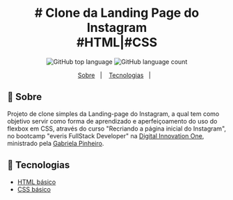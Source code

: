 <h1 align="center">
  <br># Clone da Landing Page do Instagram<br/>
  #HTML|#CSS
</h1>

<p align="center">
  <img alt="GitHub top language" src="https://img.shields.io/github/languages/top/ErickNathan/ProjectHappy-NLW3?style=flat-square">
  <img alt="GitHub language count" src="https://img.shields.io/github/languages/count/ErickNathan/ProjectHappy-NLW3?style=flat-square">
</p>

<p align="center">
  <a href="#bookmark-sobre">Sobre</a>&nbsp;&nbsp;&nbsp;|&nbsp;&nbsp;&nbsp;
  <a href="#rocket-tecnologias">Tecnologias</a>&nbsp;&nbsp;&nbsp;|&nbsp;&nbsp;&nbsp;
</p>

## :bookmark: Sobre

Projeto de clone simples da Landing-page do Instagram, a qual tem como objetivo servir como forma de aprendizado e aperfeiçoamento do uso do flexbox em CSS, através do curso "Recriando a página inicial do Instagram", no bootcamp "everis FullStack Developer" na [Digital Innovation One](https://web.digitalinnovation.one/), ministrado pela [Gabriela Pinheiro](https://github.com/SpruceGabriela).

## :rocket: Tecnologias

- [HTML básico](https://www.w3schools.com/html/)
- [CSS básico](https://developer.mozilla.org/pt-BR/docs/Web/CSS)
